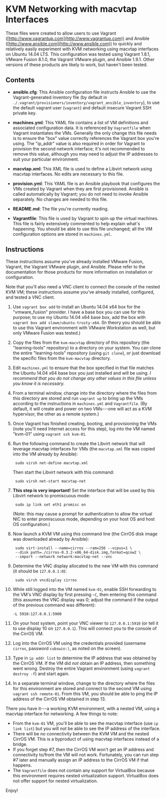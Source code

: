 # KVM Networking with macvtap Interfaces

These files were created to allow users to use Vagrant ([http://www.vagrantup.com](http://www.vagrantup.com)) and Ansible ([http://www.ansible.com](http://www.ansible.com)) to quickly and relatively easily experiment with KVM networking using macvtap interfaces on Ubuntu 14.04 LTS. This configuration was tested using Vagrant 1.8.1, VMware Fusion 8.1.0, the Vagrant VMware plugin, and Ansible 1.9.1. Other versions of these products are likely to work, but haven't been tested.

## Contents

* **ansible.cfg**: This Ansible configuration file instructs Ansible to use the Vagrant-generated inventory file (by default in `./.vagrant/provisioners/inventory/vagrant_ansible_inventory`), to use the default vagrant user (`vagrant`) and default insecure Vagrant SSH private key.

* **machines.yml**: This YAML file contains a list of VM definitions and associated configuration data. It is referenced by `Vagrantfile` when Vagrant instantiates the VMs. Generally the only change this file needs is to ensure the "box" value correctly references the Vagrant box you're using. The "ip_addr" value is also required in order for Vagrant to provision the second network interface; it's not recommended to remove this value, although you may need to adjust the IP addresses to suit your particular environment.

* **macvtap.xml**: This XML file is used to define a Libvirt network using macvtap interfaces. No edits are necessary to this file.

* **provision.yml**: This YAML file is an Ansible playbook that configures the VMs created by Vagrant when they are first provisioned. Ansible is called automatically by Vagrant; you do not need to invoke Ansible separately. No changes are needed to this file.

* **README.md**: The file you're currently reading.

* **Vagrantfile**: This file is used by Vagrant to spin up the virtual machines. This file is fairly extensively commented to help explain what's happening. You should be able to use this file unchanged; all the VM configuration options are stored in `machines.yml`.

## Instructions

These instructions assume you've already installed VMware Fusion, Vagrant, the Vagrant VMware plugin, and Ansible. Please refer to the documentation for those products for more information on installation or configuration.

Note that you'll also need a VNC client to connect the console of the nested KVM VM; these instructions assume you've already installed, configured, and tested a VNC client.

1. Use `vagrant box add` to install an Ubuntu 14.04 x64 box for the "vmware_fusion" provider. I have a base box you can use for this purpose; to use my Ubuntu 14.04 x64 base box, add the box with `vagrant box add slowe/ubuntu-trusty-x64`. (In theory you should be able to use this Vagrant environment with VMware Workstation as well, but only VMware Fusion was tested.)

2. Copy the files from the `kvm-macvtap` directory of this repository (the "learning-tools" repository) to a directory on your system. You can clone the entire "learning-tools" repository (using `git clone`), or just download the specific files from the `kvm-macvtap` directory.

3. Edit `machines.yml` to ensure that the box specified in that file matches the Ubuntu 14.04 x64 base box you just installed and will be using. _I recommend that you do not change any other values in this file unless you know it is necessary._

4. From a terminal window, change into the directory where the files from this directory are stored and run `vagrant up` to bring up the VMs according to the instructions in `machines.yml` and `Vagrantfile`. (By default, it will create and power on two VMs---one will act as a KVM hypervisor, the other as a remote system.)

5. Once Vagrant has finished creating, booting, and provisioning the VMs (note you'll need Internet access for this step), log into the VM named "kvm-01"  using `vagrant ssh kvm-01`.

6. Run the following command to create the Libvirt network that will leverage macvtap interfaces for VMs (the `macvtap.xml` file was copied into the VM already by Ansible):

        sudo virsh net-define macvtap.xml

    Then start the Libvirt network with this command:

        sudo virsh net-start macvtap-net

7. **This step is very important!** Set the interface that will be used by this Libvirt network to promiscuous mode:

        sudo ip link set eth1 promisc on

    (Note: this may cause a prompt for authentication to allow the virtual NIC to enter promiscuous mode, depending on your host OS and host OS configuration.)

8. Now launch a KVM VM using this command line (the CirrOS disk image was downloaded already by Ansible):

        sudo virt-install --name=cirros --ram=256 --vcpus=1 \
        --disk path=./cirros-0.3.2-x86_64-disk.img,format=qcow2 \
        --import --network network:macvtap-net --vnc

9. Determine the VNC display allocated to the new VM with this command (it should be `127.0.0.1:0`):

        sudo virsh vncdisplay cirros

10. While still logged into the VM named `kvm-01`, enable SSH forwarding to the VM's VNC display by first pressing `~C`, then entering this command (this assumes the VNC display was 0; adjust the command if the output of the previous command was different):

        -L 5910:127.0.0.1:5900

11. On your host system, point your VNC viewer to `127.0.0.1:5910` (or tell it to use display 10 on `127.0.0.1`). This will connect you to the console of the CirrOS VM.

12. Log into the CirrOS VM using the credentials provided (username `cirros`, password `cubswin:)`, as noted on the screen).

13. Type in `ip addr list` to determine the IP address that was obtained by the CirrOS VM. If the VM did _not_ obtain an IP address, then something went wrong. Destroy the entire Vagrant environment (using `vagrant destroy -f`) and start again.

14. In a separate terminal window, change to the directory where the files for this environment are stored and connect to the second VM using `vagrant ssh remote-01`. From this VM, you should be able to ping the IP address of the CirrOS VM obtained in step 13.

There you have it---a working KVM environment, with a nested VM, using a macvtap interface for networking. A few things to note:

* From the `kvm-01` VM, you'll be able to see the macvtap interface (use `ip link list`) but you will _not_ be able to see the IP address of the interface.
* There will be no connectivity between the KVM VM and the nested CirrOS VM. This is a byproduct of using macvtap interfaces instead of a bridge.
* If you forget step #7, then the CirrOS VM won't get an IP address and connectivity to/from the VM will not work. Fortunately, you can run step #7 later and manually assign an IP address to the CirrOS VM if that happens.
* The `Vagrantfile` does not contain any support for VirtualBox because this environment requires nested virtualization support. VirtualBox does not offer support for nested virtualization.

Enjoy!
